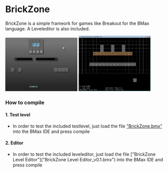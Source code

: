 # BrickZone

BrickZone is a simple frameork for games like Breakout for the BMax language.
A Leveleditor is also included.

<img src = docs/game.jpg width = "45%"></img>
<img src = docs/editor.jpg width = "45%"></img>


### How to compile

#### 1. Test level
  - In order to test the included testlevel, just load the file ["BrickZone.bmx"](BrickZone.bmx) into the BMax IDE and press compile
#### 2. Editor
  - In order to test the included leveleditor, just load the file ["BrickZone Level Editor"]("BrickZone Level Editor_v0.1.bmx") into the BMax IDE and press compile
